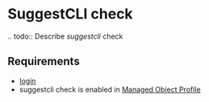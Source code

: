 # SuggestCLI check

.. todo::
    Describe *suggestcli* check

## Requirements

* [login](../../../dev/scripts/login.md)
* suggestcli check is enabled in [Managed Object Profile](../../../reference/concepts/managed-object-profile/index.md)

